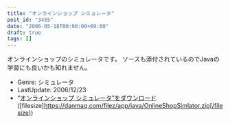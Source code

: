 ```yaml
---
title: "オンラインショップ シミュレータ"
post_id: "3455"
date: "2006-05-18T00:00:00+09:00"
draft: true
tags: []
---
```



オンラインショップのシミュレータです。 ソースも添付されているのでJavaの学習にも良いかも知れません。

  * Genre: シミュレータ
  * LastUpdate: 2006/12/23
  * “[オンラインショップ シミュレータ”をダウンロード](https://danmaq.com/filez/app/java/OnlineShopSimlator.zip) ([filesize]https://danmaq.com/filez/app/java/OnlineShopSimlator.zip[/filesize])
